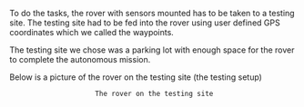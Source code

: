 To do the tasks, the rover with sensors mounted has to be taken to a testing site. The testing site 
had to be fed into the rover using user defined GPS coordinates which we called the waypoints. 

The testing site we chose was a parking lot with enough space for the rover to complete the 
autonomous mission.

Below is a picture of the rover on the testing site (the testing setup)





                         The rover on the testing site
